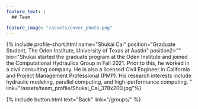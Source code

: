 ```yaml
---
feature_text: |
  ## Team

feature_image: "/assets/cover_photo.png"
---
```

{% include profile-short.html name="Shukai Cai" position="Graduate Student, The Oden Institute, University of Texas at Austin" position2=""  bio="Shukai started the graduate program at the Oden Institute and joined the Computational Hydraulics Group in Fall 2021. Prior to this, he worked in a civil consulting company. He is also a licensed Civil Engineer in California and Project Management Professional (PMP). His research interests include hydraulic modeling, parallel computing, and high-performance computing.
" link="/assets/team_profile/Shukai_Cai_378x200.jpg"%}



[]()


{% include button.html text="Back" link="/groups/" %}
